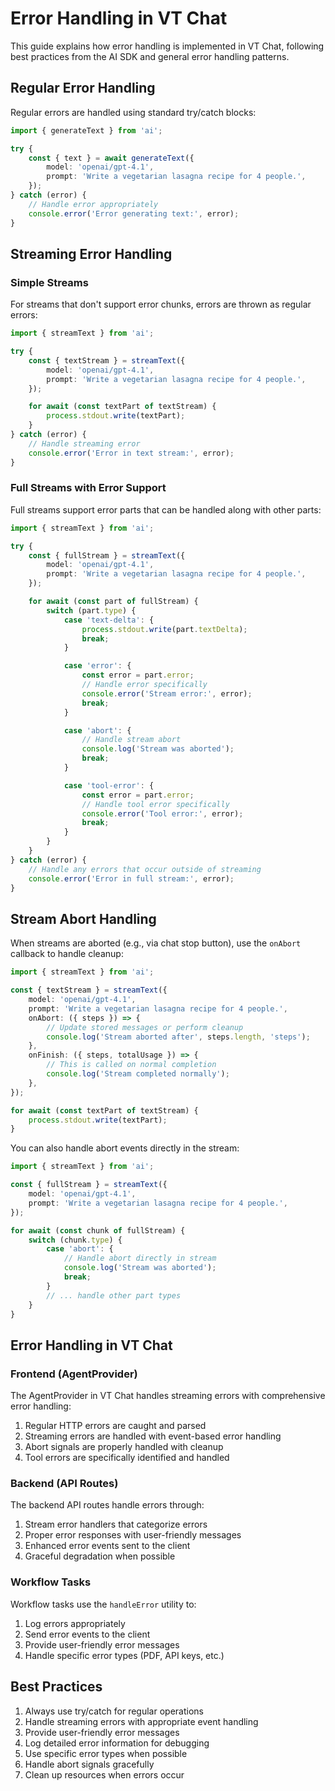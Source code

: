 # Error Handling in VT Chat

This guide explains how error handling is implemented in VT Chat, following best practices from the AI SDK and general error handling patterns.

## Regular Error Handling

Regular errors are handled using standard try/catch blocks:

```typescript
import { generateText } from 'ai';

try {
    const { text } = await generateText({
        model: 'openai/gpt-4.1',
        prompt: 'Write a vegetarian lasagna recipe for 4 people.',
    });
} catch (error) {
    // Handle error appropriately
    console.error('Error generating text:', error);
}
```

## Streaming Error Handling

### Simple Streams

For streams that don't support error chunks, errors are thrown as regular errors:

```typescript
import { streamText } from 'ai';

try {
    const { textStream } = streamText({
        model: 'openai/gpt-4.1',
        prompt: 'Write a vegetarian lasagna recipe for 4 people.',
    });

    for await (const textPart of textStream) {
        process.stdout.write(textPart);
    }
} catch (error) {
    // Handle streaming error
    console.error('Error in text stream:', error);
}
```

### Full Streams with Error Support

Full streams support error parts that can be handled along with other parts:

```typescript
import { streamText } from 'ai';

try {
    const { fullStream } = streamText({
        model: 'openai/gpt-4.1',
        prompt: 'Write a vegetarian lasagna recipe for 4 people.',
    });

    for await (const part of fullStream) {
        switch (part.type) {
            case 'text-delta': {
                process.stdout.write(part.textDelta);
                break;
            }

            case 'error': {
                const error = part.error;
                // Handle error specifically
                console.error('Stream error:', error);
                break;
            }

            case 'abort': {
                // Handle stream abort
                console.log('Stream was aborted');
                break;
            }

            case 'tool-error': {
                const error = part.error;
                // Handle tool error specifically
                console.error('Tool error:', error);
                break;
            }
        }
    }
} catch (error) {
    // Handle any errors that occur outside of streaming
    console.error('Error in full stream:', error);
}
```

## Stream Abort Handling

When streams are aborted (e.g., via chat stop button), use the `onAbort` callback to handle cleanup:

```typescript
import { streamText } from 'ai';

const { textStream } = streamText({
    model: 'openai/gpt-4.1',
    prompt: 'Write a vegetarian lasagna recipe for 4 people.',
    onAbort: ({ steps }) => {
        // Update stored messages or perform cleanup
        console.log('Stream aborted after', steps.length, 'steps');
    },
    onFinish: ({ steps, totalUsage }) => {
        // This is called on normal completion
        console.log('Stream completed normally');
    },
});

for await (const textPart of textStream) {
    process.stdout.write(textPart);
}
```

You can also handle abort events directly in the stream:

```typescript
import { streamText } from 'ai';

const { fullStream } = streamText({
    model: 'openai/gpt-4.1',
    prompt: 'Write a vegetarian lasagna recipe for 4 people.',
});

for await (const chunk of fullStream) {
    switch (chunk.type) {
        case 'abort': {
            // Handle abort directly in stream
            console.log('Stream was aborted');
            break;
        }
        // ... handle other part types
    }
}
```

## Error Handling in VT Chat

### Frontend (AgentProvider)

The AgentProvider in VT Chat handles streaming errors with comprehensive error handling:

1. Regular HTTP errors are caught and parsed
2. Streaming errors are handled with event-based error handling
3. Abort signals are properly handled with cleanup
4. Tool errors are specifically identified and handled

### Backend (API Routes)

The backend API routes handle errors through:

1. Stream error handlers that categorize errors
2. Proper error responses with user-friendly messages
3. Enhanced error events sent to the client
4. Graceful degradation when possible

### Workflow Tasks

Workflow tasks use the `handleError` utility to:

1. Log errors appropriately
2. Send error events to the client
3. Provide user-friendly error messages
4. Handle specific error types (PDF, API keys, etc.)

## Best Practices

1. Always use try/catch for regular operations
2. Handle streaming errors with appropriate event handling
3. Provide user-friendly error messages
4. Log detailed error information for debugging
5. Use specific error types when possible
6. Handle abort signals gracefully
7. Clean up resources when errors occur
